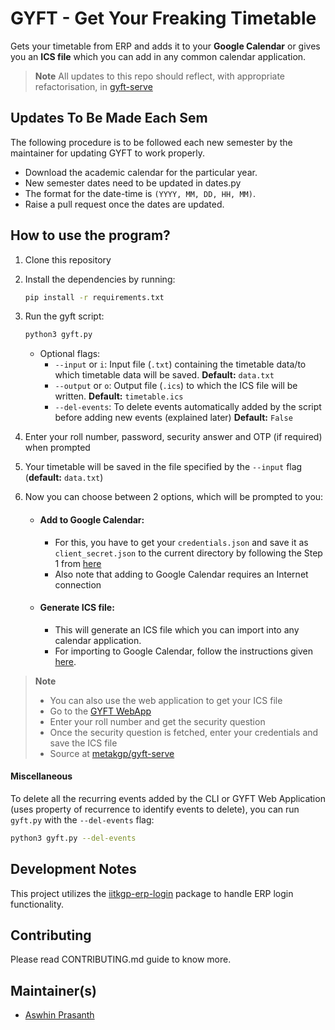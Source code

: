 # GYFT - Get Your Freaking Timetable

Gets your timetable from ERP and adds it to your **Google Calendar** or gives you an **ICS file** which you can add in any common calendar application.

> **Note** All updates to this repo should reflect, with appropriate refactorisation, in [gyft-serve](https://github.com/metakgp/gyft-serve/)


## Updates To Be Made Each Sem

The following procedure is to be followed each new semester by the maintainer for updating GYFT to work properly.

- Download the academic calendar for the particular year.
- New semester dates need to be updated in dates.py
- The format for the date-time is `(YYYY, MM, DD, HH, MM)`.
- Raise a pull request once the dates are updated.

## How to use the program?

1. Clone this repository 
2. Install the dependencies by running:
    ```sh
    pip install -r requirements.txt
    ```
3. Run the gyft script:
    ```sh
    python3 gyft.py
    ```
    - Optional flags: 
    	- `--input` or `i`: Input file (`.txt`) containing the timetable data/to which timetable data will be saved. **Default:** `data.txt` 
    	- `--output` or `o`: Output file (`.ics`) to which the ICS file will be written. **Default:** `timetable.ics`
    	- `--del-events`: To delete events automatically added by the script before adding new events (explained later) **Default:** `False`

4. Enter your roll number, password, security answer and OTP (if required) when prompted
5. Your timetable will be saved in the file specified by the `--input` flag (**default:** `data.txt`)
6. Now you can choose between 2 options, which will be prompted to you:
   - #### Add to Google Calendar:
     - For this, you have to get your `credentials.json` and save it as `client_secret.json` to the current directory by following the Step 1 from [here](https://developers.google.com/google-apps/calendar/quickstart/python#step_1_turn_on_the_api_name)
     - Also note that adding to Google Calendar requires an Internet connection
  
   - #### Generate ICS file:
     - This will generate an ICS file which you can import into any calendar application.
     - For importing to Google Calendar, follow the instructions given [here](https://support.google.com/calendar/answer/37118?hl=en).
  
> **Note** 
> - You can also use the web application to get your ICS file
> - Go to the [GYFT WebApp](https://gyft.metakgp.org/)
> - Enter your roll number and get the security question
> - Once the security question is fetched, enter your credentials and save the ICS file
> - Source at [metakgp/gyft-serve](https://github.com/metakgp/gyft-serve)

#### Miscellaneous 
To delete all the recurring events added by the CLI or GYFT Web Application (uses property of recurrence to identify events to delete), you can run `gyft.py` with the `--del-events` flag:
```sh
python3 gyft.py --del-events
```

## Development Notes 
This project utilizes the [iitkgp-erp-login](https://github.com/proffapt/iitkgp-erp-login-pypi/) package to handle ERP login functionality.

## Contributing

Please read CONTRIBUTING.md guide to know more.

## Maintainer(s)

- [Aswhin Prasanth](https://github.com/ashwinpra)
